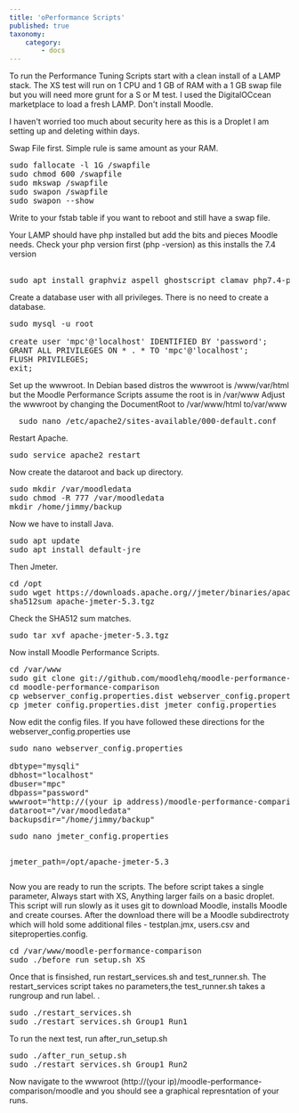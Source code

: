 ```yaml
---
title: 'oPerformance Scripts'
published: true
taxonomy:
    category:
        - docs
---
```



<p> 
To run the Performance Tuning Scripts start with a clean install of a LAMP stack. The XS test will run on 1 CPU and 1 GB of RAM with 
a 1 GB swap file but you will need more grunt for a S or M test. I used the DigitalOCcean marketplace to 
load a fresh LAMP. Don't install Moodle.</p>
<p> I haven't worried too much about security here as this is a Droplet I am setting up and deleting within days.</p>

Swap File first. Simple rule is same amount as your RAM.<br>
<tt>
<pre>
sudo fallocate -l 1G /swapfile 
sudo chmod 600 /swapfile 
sudo mkswap /swapfile 
sudo swapon /swapfile 
sudo swapon --show
</pre>
</tt>

<p>Write to your fstab table if you want to reboot and still have a swap file.<br>
</p>

Your LAMP should have php installed but add the bits and pieces Moodle needs. Check your php version first (php -version) as this installs the 7.4 version<br>
<br>

<tt>
<pre>
sudo apt install graphviz aspell ghostscript clamav php7.4-pspell php7.4-curl php7.4-gd php7.4-intl php7.4-mysql php7.4-xml php7.4-xmlrpc php7.4-ldap php7.4-zip php7.4-soap php7.4-mbstring
</pre>
</tt>

Create a database user with all privileges. There is no need to create a database.<br>
<tt>
<pre>
sudo mysql -u root

create user 'mpc'@'localhost' IDENTIFIED BY 'password';
GRANT ALL PRIVILEGES ON * . * TO 'mpc'@'localhost';
FLUSH PRIVILEGES;
exit;
</pre>
</tt>

Set up the wwwroot. In Debian based distros the wwwroot is /www/var/html but the Moodle Performance Scripts assume the root is in /var/www
Adjust the wwwroot by changing the DocumentRoot to /var/www/html to/var/www<br>
<tt>
<pre>
  sudo nano /etc/apache2/sites-available/000-default.conf  
</pre>
</tt>

Restart Apache.<br>
<tt>
<pre>
sudo service apache2 restart
</pre>
</tt>

Now create the dataroot and back up directory.<br>
<tt>
<pre>
sudo mkdir /var/moodledata
sudo chmod -R 777 /var/moodledata
mkdir /home/jimmy/backup
</pre>
</tt>

Now we have to install Java.<br>
<tt>
<pre>
sudo apt update
sudo apt install default-jre
</pre>
</tt>
Then Jmeter.<br>
<tt>
<pre>
cd /opt
sudo wget https://downloads.apache.org//jmeter/binaries/apache-jmeter-5.3.tgz
sha512sum apache-jmeter-5.3.tgz 
</pre>
</tt>
Check the SHA512 sum matches.
<tt>
<pre>
sudo tar xvf apache-jmeter-5.3.tgz 
</pre>
</tt>
Now install Moodle Performance Scripts.<br>
<tt>
<pre>
cd /var/www
sudo git clone git://github.com/moodlehq/moodle-performance-comparison.git moodle-performance-comparison
cd moodle-performance-comparison
cp webserver_config.properties.dist webserver_config.properties
cp jmeter_config.properties.dist jmeter_config.properties
</pre>
</tt>

Now edit the config files. If you have followed these directions for the webserver_config.properties use 
<tt>
<pre>
sudo nano webserver_config.properties

dbtype="mysqli"
dbhost="localhost"
dbuser="mpc"
dbpass="password"
wwwroot="http://(your ip address)/moodle-performance-comparison/moodle"
dataroot="/var/moodledata"
backupsdir="/home/jimmy/backup"
</pre>
</tt>

<tt>
<pre>
sudo nano jmeter_config.properties

jmeter_path=/opt/apache-jmeter-5.3
</pre>
</tt>

Now you are ready to run the scripts. The before script takes a single parameter, Always start with XS, Anything larger fails on a basic droplet. This 
script will run slowly as it uses git to download Moodle, installs Moodle and create courses. After the download there will be a Moodle subdirectroty 
which will hold some additional files - testplan.jmx, users.csv and siteproperties.config.<br>


<tt>
<pre>
cd /var/www/moodle-performance-comparison
sudo ./before_run_setup.sh XS
</pre>
</tt>
Once that is finsished, run restart_services.sh and test_runner.sh. The restart_services script takes no parameters,the
 test_runner.sh takes a rungroup and run label. .
<tt>
<pre>
sudo ./restart_services.sh
sudo ./restart_services.sh Group1 Run1
</pre>
</tt>


To run the next test, run after_run_setup.sh
<tt>
<pre>
sudo ./after_run_setup.sh
sudo ./restart_services.sh Group1 Run2
</pre>
</tt>

<p> Now navigate to the wwwroot (http://(your ip)/moodle-performance-comparison/moodle and you should see a graphical represntation of your runs.</p>
